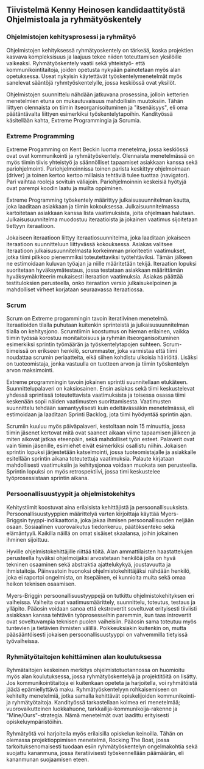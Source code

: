 ## Tiivistelmä Kenny Heinosen kandidaattityöstä Ohjelmistoala ja ryhmätyöskentely 

### Ohjelmistojen kehitysprosessi ja ryhmätyö
Ohjelmistojen kehityksessä ryhmätyoskentely on tärkeää, koska projektien kasvava kompleksisuus ja laajuus tekee niiden toteuttamisen yksilöille vaikeaksi. Ryhmätyöskentely vaatii sekä yhteistyö- että kommunikointitaitoja, joiden opetusta nykyään painotetaan myös alan opetuksessa. Useat nykyisin käytettävät työskentelymenetelmät myös sanelevat sääntöjä ryhmtyöskentelylle, jossa keskiössä ovat yksilöt.

Ohjelmistojen suunnittelu nähdään jatkuvana prosessina, jolloin ketterien menetelmien etuna on mukautuvaisuus mahdollisiin muutoksiin.
Tähän liittyen olennaista on tiimin itseorganisoituminen ja "itsenäisyys", eli oma päätäntävalta liittyen esimerkiksi työskentelytapoihin.
Kandityössä käsitellään kahta, Extreme Programmingia ja Scrumia.

### Extreme Programming

Extreme Progamming on Kent Beckin luoma menetelma, jossa keskiössä ovat ovat kommunikointi ja ryhmätyöskentely.
Olennaista menetelmässä on myös tiimin tiivis yhteistyö ja säännölliset tapaamiset asiakkaan kanssa sekä pariohjelmointi. Pariohjelmoinnissa toinen parista keskittyy ohjelmoimaan (driver) ja toinen kertoo kertoo millaisia tehtäviä tulee tuottaa (navigator). Pari vaihtaa rooleja sovituin väliajoin. Pariohjelmoinnin keskeisiä hyötyjä ovat parempi koodin laatu ja muilta oppiminen.

Extreme Programming työskentely määrittyy julkaisusuunnitelman kautta, joka laaditaan asiakkaan ja tiimin kokouksessa. Julkaisuunnitelmassa kartoitetaan asiakkaan kanssa lista vaatimuksista, joita ohjelmaan halutaan. Julkaisusuunnitelma muodostuu iteraatioista ja jokainen vaatimus sijoitetaan tiettyyn iteraatioon.

Jokaiseen iteraatioon liittyy iteraatiosuunnitelma, joka laaditaan jokaiseen iteraatioon suunnitteluun liittyvässä kokouksessa. Asiakas valitsee iteraatioon julkaisusuunnitelmasta korkeimman prioriteetin vaatimukset, jotka tiimi pilkkoo pienemmiksi toteutettaviksi työtehtäviksi. Tämän jälkeen ne estimoidaan kuluvan työajan ja niille määritetään tekijä. Iteraation lopuksi suoritetaan hyväksymätestaus, jossa testataan asiakkaan määrittämän hyväksymäkriteerin mukaisesti iteraation vaatimuksia. Asiakas päättää testituloksien perusteella, onko iteraation versio julkaisukelpoinen ja mahdolliset virheet korjataan seuraavassa iteraatiossa.

### Scrum 

Scrum on Extreme progammingin tavoin iteratiivinen menetelmä. Iteraatioiden tilalla puhutaan kuitenkin sprinteistä ja julkaisusuunnitelman tilalla on kehitysjono. Scrumtiimin koostumus on hieman erilainen, vaikka tiimin työssä korostuu monitaitoisuus ja ryhmän itseorganisoituminen esimerkiksi sprintin työmäärän ja työskentelytapojen suhteen. Scrum-tiimeissä on erikseen henkilö, scrummaster, joka varmistaa että tiimi noudattaa scrumin periaatteita, eikä siihen kohdistu ulkoisia häiriöitä. Lisäksi on tuoteomistaja, jonka vastuulla on tuotteen arvon ja tiimin työskentelyn arvon maksimointi. 

Extreme programmingin tavoin jokainen sprintti suunnitellaan etukäteen. Suunnittelupalaveri on kaksiosainen. Ensin asiakas
sekä tiimi keskustelevat yhdessä sprintissä toteutettavista vaatimuksista ja toisessa osassa tiimi keskenään sopii näiden vaatimusten suorittamisesta. Vaatimusten suunnittelu tehdään samantyylisesti kuin edeltävässäkin menetelmässä, eli estimoidaan ja laaditaan Sprinti Backlog, jota tiimi hyödyntää sprintin ajan.

Scrumiin kuuluu myös päiväpalaveri, kestoltaan noin 15 minuuttia, jossa tiimin jäsenet kertovat mitä ovat saaneet aikaan viime tapaamisen jälkeen ja miten aikovat jatkaa eteenpäin, sekä mahdolliset työn esteet. Palaverit ovat vain tiimin jäsenille, esimiehet eivät esimerkiksi osallistu niihin. Jokaisen sprintin lopuksi järjestetään katselmointi, jossa tuoteomistajalle ja asiakkalle esitellään sprintin aikana toteutettuja vaatimuksia. Palaute  kirjataan mahdollisesti vaatimuksiin ja kehitysjonoa voidaan muokata sen perusteella. Sprintin lopuksi on myös retrospektiivi, jossa timi keskustelee työprosessistaan sprintin aikana.


### Persoonallisuustyypit ja ohjelmistokehitys

Kehitystiimit koostuvat aina erilaisista kehittäjistä ja persoonallisuuksista. Persoonallisuustyyppien määrittelyä varten kirjoittaja käyttää Myers-Briggsin tyyppi-indikaattoria, joka jakaa ihmisen persoonallisuuden neljään osaan. Sosiaalinen vuorovaikutus tiedonkeruu, päätöksenteko sekä elämäntyyli. Kaikilla näillä on omat sisäiset skaalansa, joihin jokainen ihminen sijoittuu.

Hyville ohjelmistokehittäjille riittää töitä.  Alan ammattilaisten haastattelujen perusteella hyväksi ohjelmoijaksi arvostetaan henkilöä jolla on hyvä tekninen osaaminen sekä abstraktia ajattelukykyä, joustavuutta ja ihmistaitoja. Päinvastoin huonoksi ohjelmistokehittäjäksi nähdään henkilö, joka ei raportoi ongelmista, on itsepäinen, ei kunnioita muita sekä omaa heikon teknisen osaamisen.

Myers-Briggin persoonallisuustyyppejä on tutkittu ohjelmistokehityksen eri vaiheissa. Vaiheita ovat vaatimusmäärittely, suunnittelu, toteutus, testaus ja ylläpito. Pääosin voidaan sanoa että ekstrovertit soveltuvat erityisesti tiiviisti asiakkaan kanssa tehtäviin työprosesseihin paremmin, kun taas introvertit ovat soveltuvampia teknisen puolen vaiheisiin. Pääosin sama toteutuu myös tuntevien ja tietävien ihmisten välillä. Poikkeuksiakin kuitenkin on, mutta pääsääntöisesti jokaisen persoonallisuustyyppi on vahvemmilla tietyissä työvaiheissa.


### Ryhmätyötaitojen kehittäminen alan koulutuksessa 

Ryhmätaitojen keskeinen merkitys ohjelmistotuotannossa on huomioitu myös alan koulutuksessa, jossa ryhmätyöskentelyä ja projektitöitä on lisätty. Jos kommunikointitaitoja ei kuitenkaan opeteta ja harjoitella, voi ryhmätöistä jäädä epämiellyttävä maku. Ryhmätyöskentelyyn rohkaisemiseen on kehitelty menetelmiä, jotka samalla kehittävät opiskelijoiden kommunikointi- ja ryhmätyötaitoja. Kandityössä tarkastellaan kolmea eri menetelmää; vuorovaikutteinen luokkahuone, tarkkailija-kommunikoija-rakenne ja "Mine/Ours"-strategia. Nämä menetelmät ovat laadittu erityisesti opiskeluympäristöihin.

Ryhmätyötä voi harjoitella myös erilaisilla opiskelun keinoilla. Tähän on olemassa projektioppimisen menetelmä, Rocking The Boat, jossa tarkoituksenomaisesti tuodaan esiin ryhmätyöskentelyn ongelmakohtia sekä suojattu kananmuna, jossa iteratiivisesti työskennellään päämäärän, eli kananmunan suojaamisen eteen.

